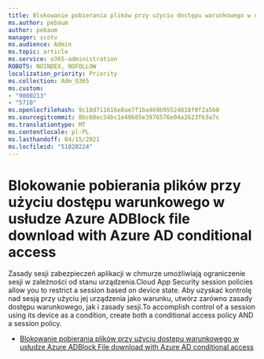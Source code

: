 ```yaml
---
title: Blokowanie pobierania plików przy użyciu dostępu warunkowego w usłudze Azure AD
ms.author: pebaum
author: pebaum
manager: scotv
ms.audience: Admin
ms.topic: article
ms.service: o365-administration
ROBOTS: NOINDEX, NOFOLLOW
localization_priority: Priority
ms.collection: Adm_O365
ms.custom:
- "9000213"
- "5710"
ms.openlocfilehash: 9c18d711616e8ae7f1ba469b95524818f0f2a5b0
ms.sourcegitcommit: 8bc60ec34bc1e40685e3976576e04a2623f63a7c
ms.translationtype: MT
ms.contentlocale: pl-PL
ms.lasthandoff: 04/15/2021
ms.locfileid: "51820224"
---
```

# <a name="block-file-download-with-azure-ad-conditional-access"></a><span data-ttu-id="808d5-102">Blokowanie pobierania plików przy użyciu dostępu warunkowego w usłudze Azure AD</span><span class="sxs-lookup"><span data-stu-id="808d5-102">Block file download with Azure AD conditional access</span></span>

<span data-ttu-id="808d5-103">Zasady sesji zabezpieczeń aplikacji w chmurze umożliwiają ograniczenie sesji w zależności od stanu urządzenia.</span><span class="sxs-lookup"><span data-stu-id="808d5-103">Cloud App Security session policies allow you to restrict a session based on device state.</span></span> <span data-ttu-id="808d5-104">Aby uzyskać kontrolę nad sesją przy użyciu jej urządzenia jako warunku, utwórz zarówno zasady dostępu warunkowego, jak i zasady sesji.</span><span class="sxs-lookup"><span data-stu-id="808d5-104">To accomplish control of a session using its device as a condition, create both a conditional access policy AND a session policy.</span></span>

- [<span data-ttu-id="808d5-105">Blokowanie pobierania plików przy użyciu dostępu warunkowego w usłudze Azure AD</span><span class="sxs-lookup"><span data-stu-id="808d5-105">Block File download with Azure AD conditional access</span></span>](https://docs.microsoft.com/cloud-app-security/use-case-proxy-block-session-aad#create-a-block-download-policy-for-unmanaged-devices)
